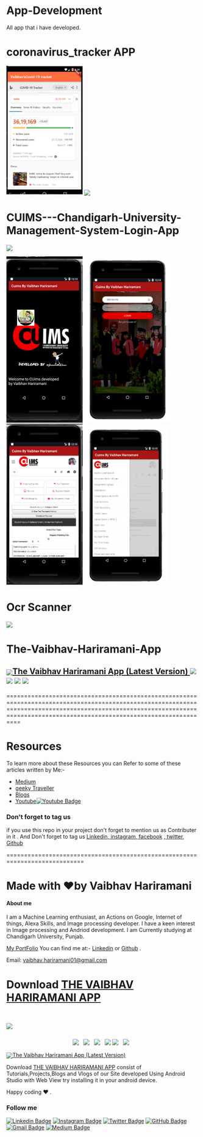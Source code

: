 # App-Development
All app that i have developed.
# coronavirus_tracker APP
<img width="200" src="https://github.com/vaibhavhariaramani/App-Development/blob/master/images/covid1.png"> [<img width="150" align='center' src="https://archive.org/download/download-button-png/download-button-png.png">](https://github.com/vaibhavhariaramani/WebView-App-Flutter/raw/main/covid19_tracker.apk)

# CUIMS---Chandigarh-University-Management-System-Login-App

[<img width="350" align='center' src="https://archive.org/download/download-button-png/download-button-png.png">](https://github.com/vaibhavhariaramani/CUIMS---Chandigarh-University-Management-System-Login-App/raw/master/CuimsByVaibhavHariramani.apk)


<img width="200" src="https://github.com/vaibhavhariaramani/CUIMS---Chandigarh-University-Management-System-Login-App/blob/master/cuima_Images/splash.png"> <img width="230"  src="https://github.com/vaibhavhariaramani/CUIMS---Chandigarh-University-Management-System-Login-App/blob/master/cuima_Images/login.png">  <img width="200" src="https://github.com/vaibhavhariaramani/CUIMS---Chandigarh-University-Management-System-Login-App/blob/master/cuima_Images/home.png"> <img width="220" src="https://github.com/vaibhavhariaramani/CUIMS---Chandigarh-University-Management-System-Login-App/blob/master/cuima_Images/menu.png">

# Ocr Scanner 
[<img width="150" align='center' src="https://bornrealist.com/wp-content/uploads/2018/09/download-button.jpg">](https://github.com/vaibhavhariaramani/App-Development/raw/master/Ocr_Scanner_base.apk)


# The-Vaibhav-Hariramani-App 

[<img width="150" align='center' src="https://archive.org/download/download-button-png/download-button-png.png">The Vaibhav Hariramani App (Latest Version) ](https://github.com/vaibhavhariaramani/The-Vaibhav-Hariramani-App/raw/master/vaibhav%20hariramani%20app.apk)
<img width="200" src="https://github.com/vaibhavhariaramani/The-Vaibhav-Hariramani-App/blob/master/version2.0/menu1.png"> <img width="200"  src="https://github.com/vaibhavhariaramani/The-Vaibhav-Hariramani-App/blob/master/version2.0/menu.png">  <img width="200" src="https://github.com/vaibhavhariaramani/The-Vaibhav-Hariramani-App/raw/master/version2.0/shimla.png"> <img width="200" src="https://github.com/vaibhavhariaramani/The-Vaibhav-Hariramani-App/raw/master/version2.0/Cv.png">
----------------------------------------------------------------------------------------------------------------------------------------------------------------

============================================================================================================================================================================================================================
# Resources 

To learn more about these Resources you can Refer to some of these articles written by Me:-

- [Medium](https://medium.com/geeky-bawa)
- [geeky Traveller](https://sites.google.com/view/geeky-traveller/)
- [Blogs](https://github.com/vaibhavhariaramani/blogs)
- [Youtube](https://www.youtube.com/channel/UCy7amUpLnsRLEMIaJGGBYog)[![Youtube Badge](https://img.shields.io/badge/-Geeky_Bawa-1ca0f1?style=flat-circle&labelColor=d54b3d&logo=youtube&logoColor=white&link=https://www.youtube.com/channel/UCy7amUpLnsRLEMIaJGGBYog)](https://www.youtube.com/channel/UCy7amUpLnsRLEMIaJGGBYog)

### Don't forget to tag us

if you use this repo in  your project don't forget to mention us as Contributer in it . And Don't forget to tag us [Linkedin](https://www.linkedin.com/in/vaibhav-hariramani-087488186/),[ instagram](https://www.instagram.com/geeky_baba_/?hl=en),[ facebook](https://www.facebook.com/jayesh.hariramani.3) ,[ twitter](https://www.linkedin.com/in/vaibhav-hariramani-087488186/), [ Github](https://github.com/vaibhavhariaramani) 

============================================================================
# Made with ❤️by Vaibhav Hariramani
#### About me

I am a Machine Learning enthusiast, an Actions on Google, Internet of things, Alexa Skills, and Image processing developer.
I have a keen interest in Image processing and Andriod development.
I am Currently studying at  Chandigarh University, Punjab.

[My PortFolio](https://vaibhavhariaramani.github.io/)
You can find me at:-
[Linkedin](https://www.linkedin.com/in/vaibhav-hariramani-087488186/) or [Github](https://github.com/vaibhavhariaramani) .

Email: [vaibhav.hariramani01@gmail.com](mailto:vaibhav.hariramani01@gmail.com)


# Download [THE VAIBHAV HARIRAMANI APP](https://github.com/vaibhavhariaramani/The-Vaibhav-Hariramani-App/raw/master/vaibhav%20hariramani%20app.apk)

# [<img src="https://github.com/vaibhavhariaramani/vaibhavhariaramani/blob/master/icon/gh-bannner-light.png">](https://github.com/vaibhavhariaramani/The-Vaibhav-Hariramani-App/raw/master/vaibhav%20hariramani%20app.apk) 
<p align='center'>
<a href="https://www.linkedin.com/in/vaibhav-hariramani-087488186/"><img height="30" src="https://github.com/vaibhavhariaramani/vaibhavhariaramani/blob/master/icon/linkedin.png"></a>&nbsp;&nbsp;
<a href="https://twitter.com/vaibhavhariram2"><img height="30" src="https://github.com/vaibhavhariaramani/vaibhavhariaramani/blob/master/icon/twitter.png"></a>&nbsp;&nbsp;
<a href="https://www.instagram.com/vaibhav.hariramani/?hl=en"><img height="30" src="https://github.com/vaibhavhariaramani/vaibhavhariaramani/blob/master/icon/instagram.jpg"></a>&nbsp;&nbsp;
<a href="https://www.buymeacoffee.com/vaibhavJii"><img height="30" src="https://github.com/vaibhavhariaramani/vaibhavhariaramani/blob/master/icon/by-me-a-coffee.png"></a>
<a href="https://wa.me/+917790991077"><img height="30" src="https://github.com/vaibhavhariaramani/vaibhavhariaramani/blob/master/icon/whatsapp.png"></a>&nbsp;&nbsp;
<a href="mailto:vaibhav.hariramani01@gmail.com"><img height="30" src="https://github.com/vaibhavhariaramani/vaibhavhariaramani/blob/master/icon/email.png"></a>&nbsp;&nbsp;
</p>


[<img width="150" align='center' src="https://archive.org/download/download-button-png/download-button-png.png">The Vaibhav Hariramani App (Latest Version) ](https://github.com/vaibhavhariaramani/The-Vaibhav-Hariramani-App/raw/master/vaibhav%20hariramani%20app.apk)

Download [THE VAIBHAV HARIRAMANI APP](https://github.com/vaibhavhariaramani/The-Vaibhav-Hariramani-App/raw/master/vaibhav%20hariramani%20app.apk) consist of Tutorials,Projects,Blogs and Vlogs of our Site developed Using Android Studio with Web View try installing it in your android device.

Happy coding ❤️ .

### Follow me
  
[![Linkedin Badge](https://img.shields.io/badge/-VaibhavHariramani-blue?style=flat-circle&logo=Linkedin&logoColor=white&link=https://www.linkedin.com/in/vaibhav-hariramani-087488186/)](https://www.linkedin.com/in/vaibhav-hariramani-087488186/) [![Instagram Badge](https://img.shields.io/badge/-VaibhavHariramani-e02c73?style=flat-circle&labelColor=e02c73&logo=Instagram&logoColor=white&link=https://www.instagram.com/vaibhav.hariramani/?hl=en)](https://www.instagram.com/vaibhav.hariramani/?hl=en) [![Twitter Badge](https://img.shields.io/badge/-VaibhavHariramani-1ca0f1?style=flat-circle&labelColor=1ca0f1&logo=twitter&logoColor=white&link=https://twitter.com/vaibhavhariram2)](https://twitter.com/vaibhavhariram2) [![GitHub Badge](https://img.shields.io/badge/-@Vaibhavhariaramani-24292e?style=flat-circle&labelColor=24292e&logo=github&logoColor=white&link=https://github.com/vaibhavhariaramani)](https://github.com/vaibhavhariaramani) [![Gmail Badge](https://img.shields.io/badge/-VaibhavHariramani-d54b3d?style=flat-circle&labelColor=d54b3d&logo=gmail&logoColor=white&link=mailto:vaibhav.hariramani01@gmail.com)](mailto:vaibhav.hariramani01@gmail.com) [![Medium Badge](https://img.shields.io/badge/-VaibhavHariramani-d54b3d?style=flat-circle&labelColor=d54b3d&logo=medium&logoColor=white&link=https://medium.com/geeky-bawa)](https://medium.com/geeky-bawa) 


